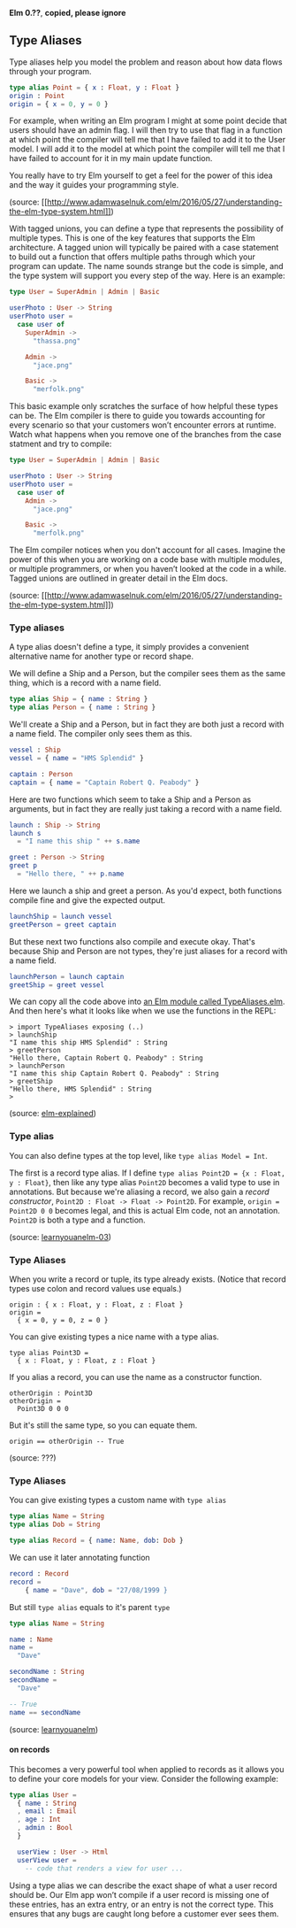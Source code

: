 **Elm 0.??**, **copied, please ignore** 

## Type Aliases

Type aliases help you model the problem and reason about how data flows through your program.

```elm
type alias Point = { x : Float, y : Float }
origin : Point
origin = { x = 0, y = 0 }
```



For example, when writing an Elm program I might at some point decide that users should have an admin flag. I will then try to use that flag in a function at which point the compiler will tell me that I have failed to add it to the User model. I will add it to the model at which point the compiler will tell me that I have failed to account for it in my main update function.

You really have to try Elm yourself to get a feel for the power of this idea and the way it guides your programming style.

(source: [[http://www.adamwaselnuk.com/elm/2016/05/27/understanding-the-elm-type-system.html]])

With tagged unions, you can define a type that represents the possibility of multiple types. This is one of the key features that supports the Elm architecture. A tagged union will typically be paired with a case statement to build out a function that offers multiple paths through which your program can update. The name sounds strange but the code is simple, and the type system will support you every step of the way. Here is an example:

```elm
type User = SuperAdmin | Admin | Basic

userPhoto : User -> String
userPhoto user =
  case user of
    SuperAdmin ->
      "thassa.png"

    Admin ->
      "jace.png"

    Basic ->
      "merfolk.png"
```


This basic example only scratches the surface of how helpful these types can be. The Elm compiler is there to guide you towards accounting for every scenario so that your customers won’t encounter errors at runtime. Watch what happens when you remove one of the branches from the case statment and try to compile:

```elm
type User = SuperAdmin | Admin | Basic

userPhoto : User -> String
userPhoto user =
  case user of
    Admin ->
      "jace.png"

    Basic ->
      "merfolk.png"
```

The Elm compiler notices when you don't account for all cases. Imagine the power of this when you are working on a code base with multiple modules, or multiple programmers, or when you haven’t looked at the code in a while. Tagged unions are outlined in greater detail in the Elm docs.

(source: [[http://www.adamwaselnuk.com/elm/2016/05/27/understanding-the-elm-type-system.html]])


### Type aliases

A type alias doesn't define a type, it simply provides a convenient
alternative name for another type or record shape.

We will define a Ship and a Person, but the compiler sees them
as the same thing, which is a record with a name field.

```elm
type alias Ship = { name : String }
type alias Person = { name : String }
```

We'll create a Ship and a Person, but in fact they are both just
a record with a name field. The compiler only sees them as this.

```elm
vessel : Ship
vessel = { name = "HMS Splendid" }

captain : Person
captain = { name = "Captain Robert Q. Peabody" }
```

Here are two functions which seem to take a Ship and a Person as
arguments, but in fact they are really just taking a record with
a name field.

```elm
launch : Ship -> String
launch s
  = "I name this ship " ++ s.name

greet : Person -> String
greet p
  = "Hello there, " ++ p.name
```

Here we launch a ship and greet a person. As you'd expect, both
functions compile fine and give the expected output.

```elm
launchShip = launch vessel
greetPerson = greet captain
```

But these next two functions also compile and execute okay.
That's because Ship and Person are not types, they're just aliases
for a record with a name field.

```elm
launchPerson = launch captain
greetShip = greet vessel
```

We can copy all the code above into
[an Elm module called TypeAliases.elm](TypeAliases.elm).
And then here's what it looks like when we use the functions in the REPL:

```
> import TypeAliases exposing (..)
> launchShip
"I name this ship HMS Splendid" : String
> greetPerson
"Hello there, Captain Robert Q. Peabody" : String
> launchPerson
"I name this ship Captain Robert Q. Peabody" : String
> greetShip
"Hello there, HMS Splendid" : String
>
```

(source: [elm-explained](https://github.com/niksilver/elm-explained))

### Type alias

You can also define types at the top level, like `type alias Model = Int`.

The first is a record type alias. If I define `type alias Point2D = {x : Float, y : Float}`, then like any type alias `Point2D` becomes a valid type to use in annotations. But because we're aliasing a record, we also gain a *record constructor*, `Point2D : Float -> Float -> Point2D`. For example, `origin = Point2D 0 0` becomes legal, and this is actual Elm code, not an annotation. `Point2D` is both a type and a function.

(source: [learnyouanelm-03](https://github.com/learnyouanelm/learnyouanelm.github.io/blob/master/pages/03-types.md))

### Type Aliases

When you write a record or tuple, its type already exists.
(Notice that record types use colon and record values use equals.)
~~~~ {.Elm:hs name="code"}
origin : { x : Float, y : Float, z : Float }
origin =
  { x = 0, y = 0, z = 0 }
~~~~

You can give existing types a nice name with a type alias.
~~~~ {.Elm:hs name="code"}
type alias Point3D =
  { x : Float, y : Float, z : Float }
~~~~

If you alias a record, you can use the name as a constructor function.

~~~~ {.Elm:hs name="code"}
otherOrigin : Point3D
otherOrigin =
  Point3D 0 0 0
~~~~

But it's still the same type, so you can equate them.

~~~~ {.Elm:hs name="code"}
origin == otherOrigin -- True
~~~~

(source: ???)

### Type Aliases

You can give existing types a custom name with `type alias`

```elm
type alias Name = String
type alias Dob = String

type alias Record = { name: Name, dob: Dob }
```

We can use it later annotating function
```elm
record : Record
record =
    { name = "Dave", dob = "27/08/1999 }
```

But still `type alias` equals to it's parent `type`
```elm
type alias Name = String

name : Name
name =
  "Dave"

secondName : String
secondName =
  "Dave"

-- True
name == secondName
```

(source: [learnyouanelm](https://github.com/learnyouanelm/learnyouanelm.github.io/blob/master/pages/02-starting-out.md))

#### on records

This becomes a very powerful tool when applied to records as it allows you to define your core models for your view. Consider the following example:

```elm
type alias User =
  { name : String
  , email : Email
  , age : Int
  , admin : Bool
  }

  userView : User -> Html
  userView user =
    -- code that renders a view for user ...
```

Using a type alias we can describe the exact shape of what a user record should be. Our Elm app won’t compile if a user record is missing one of these entries, has an extra entry, or an entry is not the correct type. This ensures that any bugs are caught long before a customer ever sees them.
